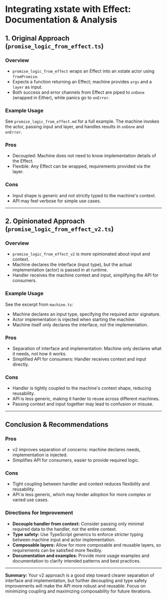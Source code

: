 # Integrating xstate with Effect: Documentation & Analysis

## 1. Original Approach (`promise_logic_from_effect.ts`)

### Overview

- `promise_logic_from_effect` wraps an Effect into an xstate actor using
  `fromPromise`.
- Expects a function returning an Effect; machine provides `args` and a `layer`
  as input.
- Both success and error channels from Effect are piped to `onDone` (wrapped in
  Either), while panics go to `onError`.

### Example Usage

See `promise_logic_from_effect.md` for a full example. The machine invokes the
actor, passing input and layer, and handles results in `onDone` and `onError`.

### Pros

- Decoupled: Machine does not need to know implementation details of the Effect.
- Flexible: Any Effect can be wrapped, requirements provided via the layer.

### Cons

- Input shape is generic and not strictly typed to the machine's context.
- API may feel verbose for simple use cases.

---

## 2. Opinionated Approach (`promise_logic_from_effect_v2.ts`)

### Overview

- `promise_logic_from_effect_v2` is more opinionated about input and context.
- Machine declares the interface (input type), but the actual implementation
  (actor) is passed in at runtime.
- Handler receives the machine context and input, simplifying the API for
  consumers.

### Example Usage

See the excerpt from `machine.ts`:

- Machine declares an input type, specifying the required actor signature.
- Actor implementation is injected when starting the machine.
- Machine itself only declares the interface, not the implementation.

### Pros

- Separation of interface and implementation: Machine only declares what it
  needs, not how it works.
- Simplified API for consumers: Handler receives context and input directly.

### Cons

- Handler is tightly coupled to the machine's context shape, reducing
  reusability.
- API is less generic, making it harder to reuse across different machines.
- Passing context and input together may lead to confusion or misuse.

---

## Conclusion & Recommendations

### Pros

- v2 improves separation of concerns: machine declares needs, implementation is
  injected.
- Simplifies API for consumers, easier to provide required logic.

### Cons

- Tight coupling between handler and context reduces flexibility and
  reusability.
- API is less generic, which may hinder adoption for more complex or varied use
  cases.

### Directions for Improvement

- **Decouple handler from context:** Consider passing only minimal required data
  to the handler, not the entire context.
- **Type safety:** Use TypeScript generics to enforce stricter typing between
  machine input and actor implementation.
- **Composable layers:** Allow for more composable and reusable layers, so
  requirements can be satisfied more flexibly.
- **Documentation and examples:** Provide more usage examples and documentation
  to clarify intended patterns and best practices.

---

**Summary:** Your v2 approach is a good step toward clearer separation of
interface and implementation, but further decoupling and type safety
improvements will make the API more robust and reusable. Focus on minimizing
coupling and maximizing composability for future iterations.
